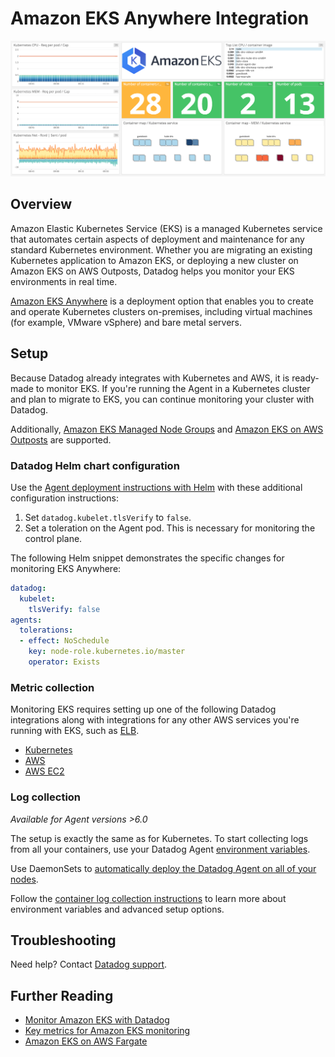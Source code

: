 # Amazon EKS Anywhere Integration

![EKS Dashboard][1]

## Overview

Amazon Elastic Kubernetes Service (EKS) is a managed Kubernetes service that automates certain aspects of deployment and maintenance for any standard Kubernetes environment. Whether you are migrating an existing Kubernetes application to Amazon EKS, or deploying a new cluster on Amazon EKS on AWS Outposts, Datadog helps you monitor your EKS environments in real time.

[Amazon EKS Anywhere][15] is a deployment option that enables you to create and operate Kubernetes clusters on-premises, including virtual machines (for example, VMware vSphere) and bare metal servers.

## Setup

Because Datadog already integrates with Kubernetes and AWS, it is ready-made to monitor EKS. If you're running the Agent in a Kubernetes cluster and plan to migrate to EKS, you can continue monitoring your cluster with Datadog. 

Additionally, [Amazon EKS Managed Node Groups][2] and [Amazon EKS on AWS Outposts][3] are supported.

### Datadog Helm chart configuration

Use the [Agent deployment instructions with Helm][16] with these additional configuration instructions:

1. Set `datadog.kubelet.tlsVerify` to `false`.
2. Set a toleration on the Agent pod. This is necessary for monitoring the control plane.

The following Helm snippet demonstrates the specific changes for monitoring EKS Anywhere:

```yaml
datadog:
  kubelet:
    tlsVerify: false
agents:
  tolerations:
  - effect: NoSchedule
    key: node-role.kubernetes.io/master
    operator: Exists
```

### Metric collection

Monitoring EKS requires setting up one of the following Datadog integrations along with integrations for any other AWS services you're running with EKS, such as [ELB][7].

- [Kubernetes][4]
- [AWS][5]
- [AWS EC2][6]

### Log collection

_Available for Agent versions >6.0_

The setup is exactly the same as for Kubernetes.
To start collecting logs from all your containers, use your Datadog Agent [environment variables][8].

Use DaemonSets to [automatically deploy the Datadog Agent on all of your nodes][9].

Follow the [container log collection instructions][10] to learn more about environment variables and advanced setup options.

## Troubleshooting

Need help? Contact [Datadog support][11].

## Further Reading

- [Monitor Amazon EKS with Datadog][12]
- [Key metrics for Amazon EKS monitoring][13]
- [Amazon EKS on AWS Fargate][14]

[1]: https://raw.githubusercontent.com/DataDog/integrations-core/master/amazon_eks/images/amazon_eks_dashboard.png
[2]: https://docs.aws.amazon.com/eks/latest/userguide/managed-node-groups.html
[3]: https://docs.aws.amazon.com/eks/latest/userguide/eks-on-outposts.html
[4]: https://docs.datadoghq.com/integrations/kubernetes/
[5]: https://docs.datadoghq.com/integrations/amazon_web_services/
[6]: https://docs.datadoghq.com/integrations/amazon_ec2/
[7]: https://docs.datadoghq.com/integrations/amazon_elb/
[8]: https://docs.datadoghq.com/agent/basic_agent_usage/kubernetes/#log-collection-setup
[9]: https://docs.datadoghq.com/agent/basic_agent_usage/kubernetes/#container-installation
[10]: https://docs.datadoghq.com/logs/log_collection/docker/#option-2-container-installation
[11]: https://docs.datadoghq.com/help/
[12]: https://www.datadoghq.com/blog/announcing-eks
[13]: https://www.datadoghq.com/blog/eks-cluster-metrics
[14]: https://docs.datadoghq.com/integrations/amazon_eks_fargate/
[15]: https://aws.amazon.com/eks/eks-anywhere/
[16]: https://docs.datadoghq.com/agent/kubernetes/?tab=helm#installation
